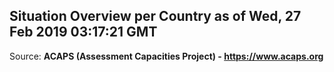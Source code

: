 ## Situation Overview per Country as of Wed, 27 Feb 2019 03:17:21 GMT

Source: **ACAPS (Assessment Capacities Project) - https://www.acaps.org**